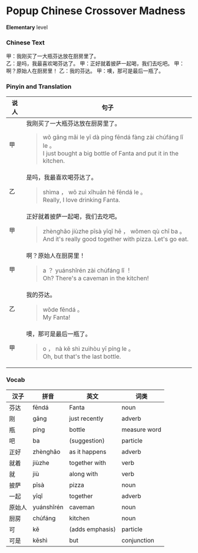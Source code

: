 # Popup Chinese Crossover Madness
**Elementary** level
### Chinese Text
甲：我刚买了一大瓶芬达放在厨房里了。<br />乙：是吗，我最喜欢喝芬达了。
甲：正好就着披萨一起喝，我们去吃吧。
甲：啊？原始人在厨房里！
乙：我的芬达。
甲：噢，那可是最后一瓶了。

### Pinyin and Translation
|说人|句子|
|----|----|
|甲|我刚买了一大瓶芬达放在厨房里了。<blockquote>wǒ gāng mǎi le yī dà píng fēndá fàng zài chúfáng lǐ le 。<br />I just bought a big bottle of Fanta and put it in the kitchen.</blockquote>|
|乙|是吗，我最喜欢喝芬达了。<blockquote>shìma ， wǒ zuì xǐhuān hē fēndá le 。<br />Really, I love drinking Fanta.</blockquote>|
|甲|正好就着披萨一起喝，我们去吃吧。<blockquote>zhènghǎo jiùzhe pīsà yīqǐ hē ， wǒmen qù chī ba 。<br />And it's really good together with pizza. Let's go eat.</blockquote>|
|甲|啊？原始人在厨房里！<blockquote>a ？ yuánshǐrén zài chúfáng lǐ ！<br />Oh? There's a caveman in the kitchen!</blockquote>|
|乙|我的芬达。<blockquote>wǒde fēndá 。<br />My Fanta!</blockquote>|
|甲|噢，那可是最后一瓶了。<blockquote>o ， nà kě shì zuìhòu yī píng le 。<br />Oh, but that's the last bottle.</blockquote>|
### Vocab
|汉子|拼音|英文|词类|
|----|----|----|----|
|芬达|fēndá|Fanta|noun|
|刚|gāng|just recently|adverb|
|瓶|píng|bottle|measure word|
|吧|ba|(suggestion)|particle|
|正好|zhènghǎo|as it happens|adverb|
|就着|jiùzhe|together with|verb|
|就|jiù|along with|verb|
|披萨|pīsà|pizza|noun|
|一起|yīqǐ|together|adverb|
|原始人|yuánshǐrén|caveman|noun|
|厨房|chúfáng|kitchen|noun|
|可|kě|(adds emphasis)|particle|
|可是|kěshì|but|conjunction|